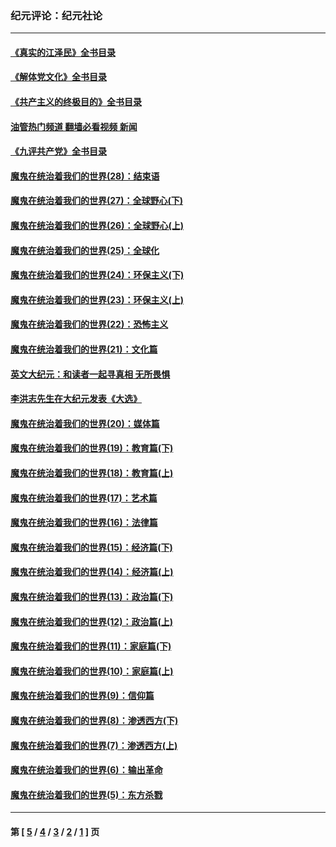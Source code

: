 ### 纪元评论：纪元社论
---
#### [《真实的江泽民》全书目录](../../pages/nsc422/n13721399.md?11150330) 
#### [《解体党文化》全书目录](../../pages/nsc422/n13721157.md?11150330) 
#### [《共产主义的终极目的》全书目录](../../pages/nsc422/n13721048.md?11150330) 
#### [油管热门频道 翻墙必看视频 新闻](ok?11150330)
#### [《九评共产党》全书目录](../../pages/nsc422/n13708085.md?11150330) 
#### [魔鬼在统治着我们的世界(28)：结束语](../../pages/nsc422/n10936246.md?11150330) 
#### [魔鬼在统治着我们的世界(27)：全球野心(下)](../../pages/nsc422/n10928319.md?11150330) 
#### [魔鬼在统治着我们的世界(26)：全球野心(上)](../../pages/nsc422/n10900318.md?11150330) 
#### [魔鬼在统治着我们的世界(25)：全球化](../../pages/nsc422/n10788205.md?11150330) 
#### [魔鬼在统治着我们的世界(24)：环保主义(下)](../../pages/nsc422/n10695307.md?11150330) 
#### [魔鬼在统治着我们的世界(23)：环保主义(上)](../../pages/nsc422/n10688613.md?11150330) 
#### [魔鬼在统治着我们的世界(22)：恐怖主义](../../pages/nsc422/n10614727.md?11150330) 
#### [魔鬼在统治着我们的世界(21)：文化篇](../../pages/nsc422/n10597706.md?11150330) 
#### [英文大纪元：和读者一起寻真相 无所畏惧](../../pages/nsc422/n12542027.md?11150330) 
#### [李洪志先生在大纪元发表《大选》](../../pages/nsc422/n12534746.md?11150330) 
#### [魔鬼在统治着我们的世界(20)：媒体篇](../../pages/nsc422/n10586579.md?11150330) 
#### [魔鬼在统治着我们的世界(19)：教育篇(下)](../../pages/nsc422/n10564808.md?11150330) 
#### [魔鬼在统治着我们的世界(18)：教育篇(上)](../../pages/nsc422/n10526970.md?11150330) 
#### [魔鬼在统治着我们的世界(17)：艺术篇](../../pages/nsc422/n10499093.md?11150330) 
#### [魔鬼在统治着我们的世界(16)：法律篇](../../pages/nsc422/n10485969.md?11150330) 
#### [魔鬼在统治着我们的世界(15)：经济篇(下)](../../pages/nsc422/n10469975.md?11150330) 
#### [魔鬼在统治着我们的世界(14)：经济篇(上)](../../pages/nsc422/n10457370.md?11150330) 
#### [魔鬼在统治着我们的世界(13)：政治篇(下)](../../pages/nsc422/n10448270.md?11150330) 
#### [魔鬼在统治着我们的世界(12)：政治篇(上)](../../pages/nsc422/n10444576.md?11150330) 
#### [魔鬼在统治着我们的世界(11)：家庭篇(下)](../../pages/nsc422/n10440961.md?11150330) 
#### [魔鬼在统治着我们的世界(10)：家庭篇(上)](../../pages/nsc422/n10435448.md?11150330) 
#### [魔鬼在统治着我们的世界(9)：信仰篇](../../pages/nsc422/n10432159.md?11150330) 
#### [魔鬼在统治着我们的世界(8)：渗透西方(下)](../../pages/nsc422/n10429603.md?11150330) 
#### [魔鬼在统治着我们的世界(7)：渗透西方(上)](../../pages/nsc422/n10426013.md?11150330) 
#### [魔鬼在统治着我们的世界(6)：输出革命](../../pages/nsc422/n10421536.md?11150330) 
#### [魔鬼在统治着我们的世界(5)：东方杀戮](../../pages/nsc422/n10417707.md?11150330) 

---
#### 第 [ [5](./5.md?11150330) / [4](./4.md?11150330) / [3](./3.md?11150330) / [2](./2.md?11150330) / [1](./1.md?11150330) ] 页
